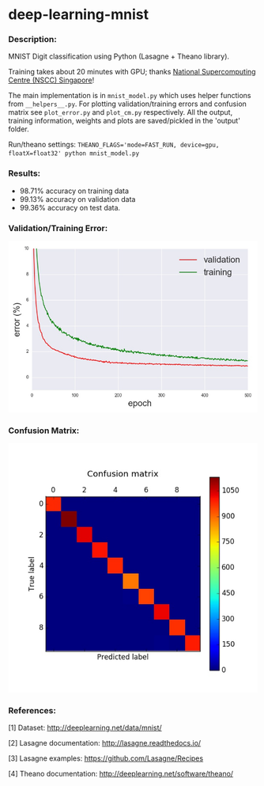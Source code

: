 # deep-learning-mnist

### Description:

MNIST Digit classification using Python (Lasagne + Theano library). 

Training takes about 20 minutes with GPU; thanks [National Supercomputing Centre (NSCC) Singapore](http://www.nscc.sg)!  

The main implementation is in ```mnist_model.py``` which uses helper functions from ```__helpers__.py```. For plotting validation/training errors and confusion matrix see ```plot_error.py``` and ```plot_cm.py``` respectively. All the output, training information, weights and plots are saved/pickled in the 'output' folder.

Run/theano settings: ```THEANO_FLAGS='mode=FAST_RUN, device=gpu, floatX=float32' python mnist_model.py```

### Results:

* 98.71% accuracy on training data
* 99.13% accuracy on validation data
* 99.36% accuracy on test data.

### Validation/Training Error:

<img src="./output/mnist_errors.jpg">

### Confusion Matrix:

<img src="./output/mnist_confusion_matrix.jpg">

### References:

[1] Dataset: <http://deeplearning.net/data/mnist/>

[2] Lasagne documentation: <http://lasagne.readthedocs.io/>

[3] Lasagne examples: <https://github.com/Lasagne/Recipes>

[4] Theano documentation: <http://deeplearning.net/software/theano/>